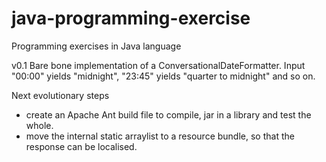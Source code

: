 java-programming-exercise
=========================

Programming exercises in Java language

v0.1 Bare bone implementation of a ConversationalDateFormatter.
Input "00:00" yields "midnight", "23:45" yields "quarter to midnight" and so on.

Next evolutionary steps
- create an Apache Ant build file to compile, jar in a library and test the whole.
- move the internal static arraylist to a resource bundle, so that the response can be localised.
